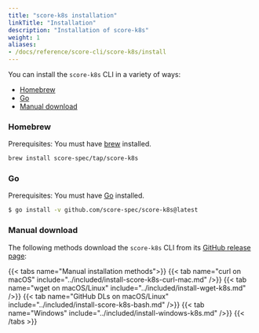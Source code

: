 ```yaml
---
title: "score-k8s installation"
linkTitle: "Installation"
description: "Installation of score-k8s"
weight: 1
aliases:
- /docs/reference/score-cli/score-k8s/install
---
```


You can install the `score-k8s` CLI in a variety of ways:

- [Homebrew](#homebrew)
- [Go](#go)
- [Manual download](#manual-download)

### Homebrew

Prerequisites: You must have [brew](https://brew.sh) installed.

```bash
brew install score-spec/tap/score-k8s
```

### Go

Prerequisites: You must have [Go](https://go.dev/dl/) installed.

```bash
$ go install -v github.com/score-spec/score-k8s@latest
```

### Manual download

The following methods download the `score-k8s` CLI from its [GitHub release page](https://github.com/score-spec/score-k8s/releases):

{{< tabs name="Manual installation methods">}}
{{< tab name="curl on macOS" include="../included/install-score-k8s-curl-mac.md" />}}
{{< tab name="wget on macOS/Linux" include="../included/install-wget-k8s.md" />}}
{{< tab name="GitHub DLs on macOS/Linux" include="../included/install-score-k8s-bash.md" />}}
{{< tab name="Windows" include="../included/install-windows-k8s.md" />}}
{{< /tabs >}}
